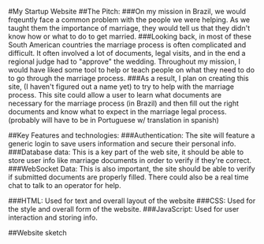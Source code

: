 #My Startup Website
##The Pitch: 
###On my mission in Brazil, we would frqeuntly face a common problem with the people we were helping. As we taught them the importance of marriage, they would tell us that they didn't know how or what to do to get married. 
###Looking back, in most of these South American countries the marriage process is often complicated and difficult. It often involved a lot of documents, legal visits, and in the end a regional judge had to "approve" the wedding. Throughout my mission, I would have liked some tool to help or teach people on what they need to do to go through the marriage process. 
###As a result, I plan on creating this site, (I haven't figured out a name yet) to try to help with the marriage process. This site could allow a user to learn what documents are necessary for the marriage process (in Brazil) and then fill out the right documents and know what to expect in the marriage legal process. (probably will have to be in Portuguese w/ translation in spanish)

##Key Features and technologies: 
###Authentication: The site will feature a generic login to save users information and secure their personal info. 
###Database data: This is a key part of the web site, it should be able to store user info like marriage documents in order to verify if they're correct. 
###WebSocket Data: This is also important, the site should be able to verify if submitted documents are properly filled. There could also be a real time chat to talk to an operator for help. 

###HTML: Used for text and overall layout of the website
###CSS: Used for the style and overall form of the website.
###JavaScript: Used for user interaction and storing info. 

##Website sketch
